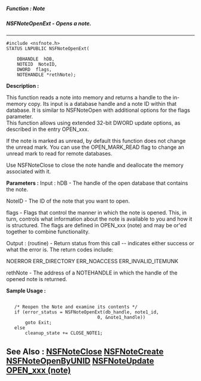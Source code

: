 ##### Function : Note
##### NSFNoteOpenExt - Opens a note.
---
```
#include <nsfnote.h>
STATUS LNPUBLIC NSFNoteOpenExt(

	DBHANDLE  hDB,
	NOTEID  NoteID,
	DWORD  flags,
	NOTEHANDLE *rethNote);
```
**Description :**

This function reads a note into memory and returns a handle to the in-memory 
copy.  Its input is a database handle and a note ID within that database.  It 
is similar to NSFNoteOpen with additional options for the flags parameter.  
This function allows using extended 32-bit DWORD update options, as described 
in the entry OPEN_xxx.

If the note is marked as unread, by default this function does not change the 
unread mark.  You can use the OPEN_MARK_READ flag to change an unread mark to 
read for remote databases.

Use NSFNoteClose to close the note handle and deallocate the memory associated 
with it.

**Parameters :**
Input :
hDB  -  The handle of the open database that contains the note.

NoteID  -  The ID of the note that you want to open.

flags  -  Flags that control the manner in which the note is opened. This, in turn, controls what information about the note is available to you and how it is structured. The flags are defined in OPEN_xxx (note) and may be or'ed together to combine functionality.

Output :
(routine)  -  Return status from this call -- indicates either success or what the error is. The return codes include:

NOERROR
ERR_DIRECTORY
ERR_NOACCESS
ERR_INVALID_ITEMUNK


rethNote  -  The address of a NOTEHANDLE in which the handle of the opened note is returned.


**Sample Usage :**
```

   /* Reopen the Note and examine its contents */
   if (error_status = NSFNoteOpenExt(db_handle, note1_id,
                                  0, &note1_handle))
       goto Exit;
   else
       cleanup_state += CLOSE_NOTE1;

```
**See Also :**
[NSFNoteClose](/domino-c-api-docs/reference/Func/NSFNoteClose)
[NSFNoteCreate](/domino-c-api-docs/reference/Func/NSFNoteCreate)
[NSFNoteOpenByUNID](/domino-c-api-docs/reference/Func/NSFNoteOpenByUNID)
[NSFNoteUpdate](/domino-c-api-docs/reference/Func/NSFNoteUpdate)
[OPEN_xxx (note)](/domino-c-api-docs/reference/Symb/OPEN_xxx (note))
---
